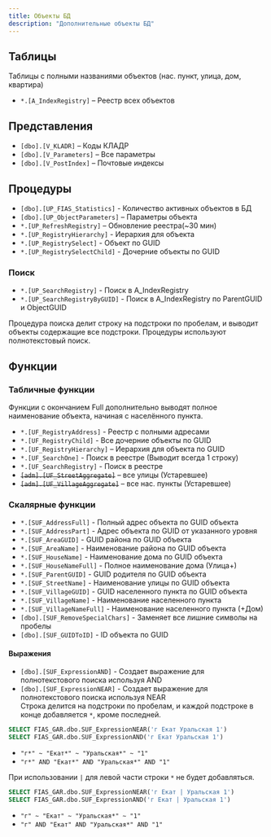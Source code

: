 ```yaml
---
title: Объекты БД
description: "Дополнительные объекты БД"
---
```


## Таблицы

Таблицы с полными названиями объектов (нас. пункт, улица, дом, квартира)

* `*.[A_IndexRegistry]` – Реестр всех объектов

## Представления

* `[dbo].[V_KLADR]` – Коды КЛАДР
* `[dbo].[V_Parameters]` – Все параметры
* `[dbo].[V_PostIndex]` – Почтовые индексы

## Процедуры

* `[dbo].[UP_FIAS_Statistics]` - Количество активных объектов в БД
* `[dbo].[UP_ObjectParameters]` – Параметры объекта
* `*.[UP_RefreshRegistry]` – Обновление реестра(~30 мин)  
* `*.[UP_RegistryHierarchy]` - Иерархия для объекта
* `*.[UP_RegistrySelect]` - Объект по GUID
* `*.[UP_RegistrySelectChild]` - Дочерние объекты по GUID

### Поиск

* `*.[UP_SearchRegistry]` - Поиск в A_IndexRegistry
* `*.[UP_SearchRegistryByGUID]` - Поиск в A_IndexRegistry по ParentGUID и ObjectGUID

Процедура поиска делит строку на подстроки по пробелам, и выводит объекты содержащие все подстроки. Процедуры используют полнотекстовый поиск.

## Функции

### Табличные функции

Функции с окончанием Full дополнительно выводят полное наименование объекта, начиная с населённого пункта.

* `*.[UF_RegistryAddress]` - Реестр с полными адресами
* `*.[UF_RegistryChild]` - Все дочерние объекты по GUID
* `*.[UF_RegistryHierarchy]` – Иерархия для объекта по GUID
* `*.[UF_SearchOne]` - Поиск в реестре (Выводит всегда 1 строку)
* `*.[UF_SearchRegistry]` - Поиск в реестре
* ~~`[adm].[UF_StreetAggregate]`~~ – все улицы (Устаревшее)
* ~~`[adm].[UF_VillageAggregate]`~~ – все нас. пункты (Устаревшее)

### Скалярные функции

* `*.[SUF_AddressFull]` - Полный адрес объекта по GUID объекта
* `*.[SUF_AddressPart]` - Адрес объекта по GUID от указанного уровня
* `*.[SUF_AreaGUID]` -  GUID района по GUID объекта
* `*.[SUF_AreaName]` - Наименование района по GUID объекта
* `*.[SUF_HouseName]` - Наименование дома по GUID объекта
* `*.[SUF_HouseNameFull]` - Полное наименование дома (Улица+)
* `*.[SUF_ParentGUID]` - GUID родителя по GUID объекта
* `*.[SUF_StreetName]` - Наименование улицы по GUID объекта
* `*.[SUF_VillageGUID]` - GUID населенного пункта по GUID объекта
* `*.[SUF_VillageName]` - Наименование населенного пункта
* `*.[SUF_VillageNameFull]` - Наименование населенного пункта (+Дом)
* `[dbo].[SUF_RemoveSpecialChars]` - Заменяет все лишние символы на пробелы
* `[dbo].[SUF_GUIDToID]` - ID объекта по GUID

#### Выражения

* `[dbo].[SUF_ExpressionAND]` - Создает выражение для полнотекстового поиска используя AND
* `[dbo].[SUF_ExpressionNEAR]` - Создает выражение для полнотекстового поиска используя NEAR  
Строка делится на подстроки по пробелам, и каждой подстроке в конце добавляется `*`, кроме последней.

```sql
SELECT FIAS_GAR.dbo.SUF_ExpressionNEAR('г Екат Уральская 1')
SELECT FIAS_GAR.dbo.SUF_ExpressionAND('г Екат Уральская 1')
```

* `"г*" ~ "Екат*" ~ "Уральская*" ~ "1"`
* `"г*" AND "Екат*" AND "Уральская*" AND "1"`

При использовании `|` для левой части строки `*` не будет добавляться.

```sql
SELECT FIAS_GAR.dbo.SUF_ExpressionNEAR('г Екат | Уральская 1')
SELECT FIAS_GAR.dbo.SUF_ExpressionAND('г Екат | Уральская 1')
```

* `"г" ~ "Екат" ~ "Уральская*" ~ "1"`
* `"г" AND "Екат" AND "Уральская*" AND "1"`
